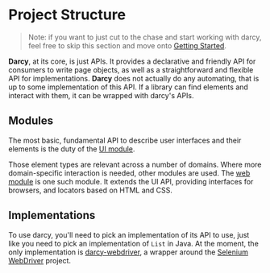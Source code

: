 # Project Structure
> Note: if you want to just cut to the chase and start working with darcy, feel free to skip this section and move onto [Getting Started](../getting_started/README.md).

**Darcy**, at its core, is just APIs. It provides a declarative and friendly API for consumers to write page objects, as well as a straightforward and flexible API for implementations. **Darcy** does not actually do any automating, that is up to some implementation of this API. If a library can find elements and interact with them, it can be wrapped with darcy's APIs.

## Modules
The most basic, fundamental API to describe user interfaces and their elements is the duty of the [UI module](https://github.com/darcy-framework/darcy-ui).

Those element types are relevant across a number of domains. Where more domain-specific interaction is needed, other modules are used. The [web module](https://github.com/darcy-framework/darcy-web) is one such module. It extends the UI API, providing interfaces for browsers, and locators based on HTML and CSS.

## Implementations
To use darcy, you'll need to pick an implementation of its API to use, just like you need to pick an implementation of `List` in Java. At the moment, the only implementation is [darcy-webdriver](https://github.com/darcy-framework/darcy-webdriver), a wrapper around the [Selenium WebDriver](http://docs.seleniumhq.org) project.
